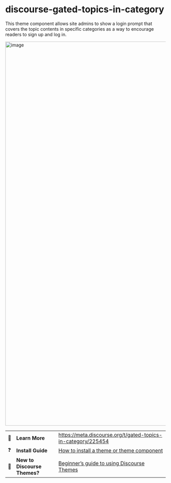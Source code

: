 # discourse-gated-topics-in-category
This theme component allows site admins to show a login prompt that covers the topic contents in specific categories as a way to encourage readers to sign up and log in.

<img width="1202" alt="image" src="https://user-images.githubusercontent.com/2790986/165406143-13fdd335-30d5-4bfc-b6d1-bb761e1dc086.png">


||||
|-|-|-|
| :open_book:|**Learn More**| https://meta.discourse.org/t/gated-topics-in-category/225454 |
| :question:|**Install Guide**|[How to install a theme or theme component](https://meta.discourse.org/t/how-do-i-install-a-theme-or-theme-component/63682)|
| 🧠|**New to Discourse Themes?**| [Beginner’s guide to using Discourse Themes](https://meta.discourse.org/t/beginners-guide-to-using-discourse-themes/91966)
